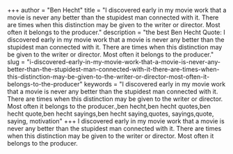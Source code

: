 +++
author = "Ben Hecht"
title = "I discovered early in my movie work that a movie is never any better than the stupidest man connected with it. There are times when this distinction may be given to the writer or director. Most often it belongs to the producer."
description = "the best Ben Hecht Quote: I discovered early in my movie work that a movie is never any better than the stupidest man connected with it. There are times when this distinction may be given to the writer or director. Most often it belongs to the producer."
slug = "i-discovered-early-in-my-movie-work-that-a-movie-is-never-any-better-than-the-stupidest-man-connected-with-it-there-are-times-when-this-distinction-may-be-given-to-the-writer-or-director-most-often-it-belongs-to-the-producer"
keywords = "I discovered early in my movie work that a movie is never any better than the stupidest man connected with it. There are times when this distinction may be given to the writer or director. Most often it belongs to the producer.,ben hecht,ben hecht quotes,ben hecht quote,ben hecht sayings,ben hecht saying,quotes, sayings,quote, saying, motivation"
+++
I discovered early in my movie work that a movie is never any better than the stupidest man connected with it. There are times when this distinction may be given to the writer or director. Most often it belongs to the producer.

